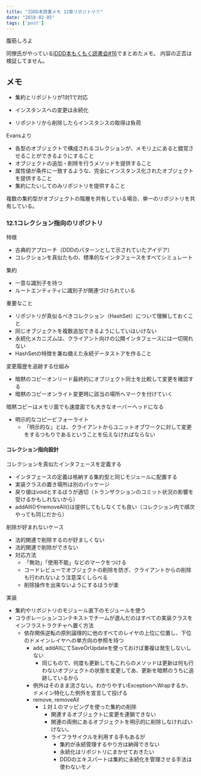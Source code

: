 ```yaml
---
title: "IDDD本読書メモ 12章リポジトリ①"
date: "2018-02-05"
tags: ['post']
---
```


腹筋しろよ

同僚氏がやっている[IDDD本もくもく読書会#16](https://teamspirit.connpass.com/event/78285/)でまとめたメモ。 内容の正否は検証してません。

## メモ

- 集約とリポジトリが1対1で対応

- インスタンスへの変更は永続化
- リポジトリから削除したらインスタンスの取得は負荷

Evansより

- 各型のオブジェクトで構成されるコレクションが、メモリ上にあると錯覚させることができるようにすること
- オブジェクトの追加・削除を行うメソッドを提供すること
- 属性値が条件に一致するような、完全にインスタンス化されたオブジェクトを提供すること
- 集約にたいしてのみリポジトリを提供すること

複数の集約型がオブジェクトの階層を共有している場合、単一のリポジトリを共有している。

### 12.1コレクション指向のリポジトリ

特徴

- 古典的アプローチ（DDDのパターンとして示されていたアイデア）
- コレクションを真似たもの、標準的なインタフェースをすべてシミュレート

集約

- 一意な識別子を持つ
- ルートエンティティに識別子が関連づけられている

重要なこと

- リポジトリが真似るべきコレクション（HashSet）について理解しておくこと
- 同じオブジェクトを複数追加できるようにしていはいけない
- 永続化メカニズムは、クライアント向けの公開インタフェースには一切現れない
- HashSetの特徴を兼ね備えた永続データストアを作ること

変更履歴を追跡する仕組み

- 暗黙のコピーオンリード最終的にオブジェクト同士を比較して変更を確認する
- 暗黙のコピーオンライト変更時に該当の場所へマークを付けていく

暗黙コピーはメモリ面でも速度面でも大きなオーバーヘッドになる

- 明示的なコピービフォーライト
    - 「明示的な」とは、クライアントからユニットオブワークに対して変更をするつもりであるということを伝えなければならない

#### コレクション指向設計

コレクションを真似たインタフェースを定義する

- インタフェースの定義は格納する集約型と同じモジュールに配置する
- 実装クラスの置き場所は別のパッケージ
- 戻り値はvoidとするほうが適切（トランザクションのコミット状況の影響を受けるかもしれないから）
- addAllI()やremoveAll()は提供してもしなくても良い（コレクション内で順次やっても同じだから）

削除が好まれないケース

- 法的関連で削除するのが好ましくない
- 法的関連で削除ができない
- 対応方法
    - 「無効」「使用不能」などのマークをつける
    - コードレビューでオブジェクトの削除を防ぎ、クライアントからの削除も行われないよう注意深くしらべる
    - 削除操作を出来ないようにするほうが楽

実装

- 集約やリポジトリのモジュール直下のモジュールを使う
- コラボレーションコンテキストでチームが選んだのはすべての実装クラスをインフラストラクチャへ置く方法
    - 依存関係逆転の原則論理的に他のすべてのレイヤの上位に位置し、下位のドメインレイヤへの単方向の参照を持つ
        - add, addAllにてSaveOrUpdateを使っておけば重複は発生しないしない
            - 同じもので、何度も更新してもこれらのメソッドは更新は何も行わないオブジェクトの状態を変更してあ、更新を暗黙のうちに追跡しているから
        - 例外はそのまま流さない。わかりやすいExceptionへWrapするか、ドメイン特化した例外を宣言して投げる
        - remove, removeAll
            - １対１のマッピングを使った集約の削除
                - 関連するオブジェクトに変更を連鎖できない
                - 関連の両側にあるオブジェクトを明示的に削除しなければいけない。
                - ライフラサイクルを利用する手もあるが
                    - 集約が永続管理するやり方は納得できない
                    - 永続化はリポジトリにまかせておきたい
                    - DDDのエキスパートは集約に永続化を管理させる手法は使わないモノ
